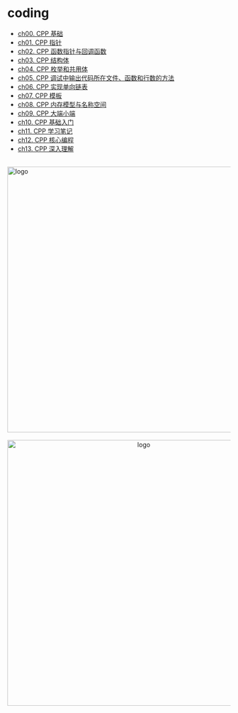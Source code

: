# coding

-   [ch00. CPP 基础](ch00.md)
-   [ch01. CPP 指针](ch01.md)  
-   [ch02. CPP 函数指针与回调函数](ch02.md)
-   [ch03. CPP 结构体](ch03.md)
-   [ch04. CPP 枚举和共用体](ch04.md)
-   [ch05. CPP 调试中输出代码所在文件、函数和行数的方法](ch05.md)
-   [ch06. CPP 实现单向链表](ch06.md)
-   [ch07. CPP 模板](ch07.md)
-   [ch08. CPP 内存模型与名称空间](ch08.md)
-   [ch09. CPP 大端小端](ch09.md)
-   [ch10. CPP 基础入门](ch10.md)
-   [ch11. CPP 学习笔记](ch11.md)
-   [ch12. CPP 核心编程](ch12.md)
-   [ch13. CPP 深入理解](ch13.md)

<br />
<img  src='/img/bjkb.PNG' width="600" alt="logo">
<br />
<br />
<div align="center">
<img  src='/img/01.jpeg' width="600" alt="logo" />
</div>
<br />
<br />
